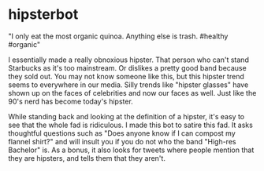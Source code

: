 # hipsterbot
"I only eat the most organic quinoa. Anything else is trash. #healthy #organic"

I essentially made a really obnoxious hipster. That person who can't stand Starbucks as it's too mainstream.
Or dislikes a pretty good band because they sold out. You may not know someone like this, but this hipster
trend seems to everywhere in our media. Silly trends like "hipster glasses" have shown up on the faces of
celebrities and now our faces as well. Just like the 90's nerd has become today's hipster.
 
While standing back and looking at the definition of a hipster, it's easy to see that the whole fad is
ridiculous. I made this bot to satire this fad. It asks thoughtful questions such as "Does anyone know
if I can compost my flannel shirt?" and will insult you if you do not who the band "High-res Bachelor" is.
As a bonus, it also looks for tweets where people mention that they are hipsters, and tells them that they
aren't.
